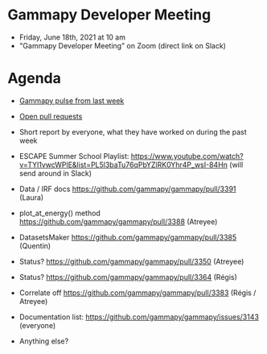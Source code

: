 # Gammapy Developer Meeting

* Friday, June 18th, 2021 at 10 am
* "Gammapy Developer Meeting" on Zoom (direct link on Slack)
# Agenda

* [Gammapy pulse from last week](https://github.com/gammapy/gammapy/pulse)
* [Open pull requests](https://github.com/gammapy/gammapy/pulls)
* Short report by everyone, what they have worked on during the past week 


* ESCAPE Summer School Playlist: https://www.youtube.com/watch?v=TYl1vwcWPlE&list=PL5l3baTu76qPbYZlRK0Yhr4P_wsI-84Hn (will send around in Slack)
* Data / IRF docs https://github.com/gammapy/gammapy/pull/3391 (Laura)
* plot_at_energy() method https://github.com/gammapy/gammapy/pull/3388 (Atreyee)
* DatasetsMaker https://github.com/gammapy/gammapy/pull/3385 (Quentin)
* Status? https://github.com/gammapy/gammapy/pull/3350 (Atreyee)
* Status? https://github.com/gammapy/gammapy/pull/3364 (Régis)
* Correlate off https://github.com/gammapy/gammapy/pull/3383 (Régis / Atreyee)

* Documentation list: https://github.com/gammapy/gammapy/issues/3143 (everyone)
* Anything else?
